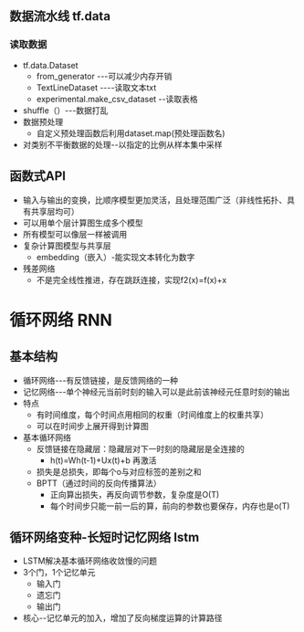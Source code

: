 ## 数据流水线 tf.data

### 读取数据

- tf.data.Dataset
  - from_generator ---可以减少内存开销
  - TextLineDataset ----读取文本txt
  - experimental.make_csv_dataset --读取表格
- shuffle（）---数据打乱
- 数据预处理
  - 自定义预处理函数后利用dataset.map(预处理函数名)
- 对类别不平衡数据的处理--以指定的比例从样本集中采样

## 函数式API

- 输入与输出的变换，比顺序模型更加灵活，且处理范围广泛（非线性拓扑、具有共享层均可）
- 可以用单个层计算图生成多个模型
- 所有模型可以像层一样被调用
- 复杂计算图模型与共享层
  - embedding（嵌入）-能实现文本转化为数字
- 残差网络
  - 不是完全线性推进，存在跳跃连接，实现f2(x)=f(x)+x

# 循环网络 RNN

## **基本结构**

- 循环网络---有反馈链接，是反馈网络的一种
- 记忆网络---单个神经元当前时刻的输入可以是此前该神经元任意时刻的输出
- 特点
  - 有时间维度，每个时间点用相同的权重（时间维度上的权重共享）
  - 可以在时间步上展开得到计算图
- 基本循环网络
  - 反馈链接在隐藏层：隐藏层对下一时刻的隐藏层是全连接的
    - h(t)=Wh(t-1)+Ux(t)+b 再激活
  - 损失是总损失，即每个o与对应标签的差别之和
  - BPTT（通过时间的反向传播算法）
    - 正向算出损失，再反向调节参数，复杂度是O(T)
    - 每个时间步只能一前一后的算，前向的参数也要保存，内存也是o(T)

## 循环网络变种-长短时记忆网络 lstm

- LSTM解决基本循环网络收敛慢的问题
- 3个门，1个记忆单元
  - 输入门
  - 遗忘门
  - 输出门
- 核心--记忆单元的加入，增加了反向梯度运算的计算路径
